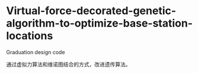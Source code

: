 # Virtual-force-decorated-genetic-algorithm-to-optimize-base-station-locations
Graduation design code

通过虚拟力算法和维诺图结合的方式，改进遗传算法。
